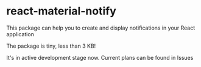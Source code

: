 # react-material-notify

This package can help you to create and display notifications in your React application

The package is tiny, less than 3 KB!

It's in active development stage now. Current plans can be found in Issues
